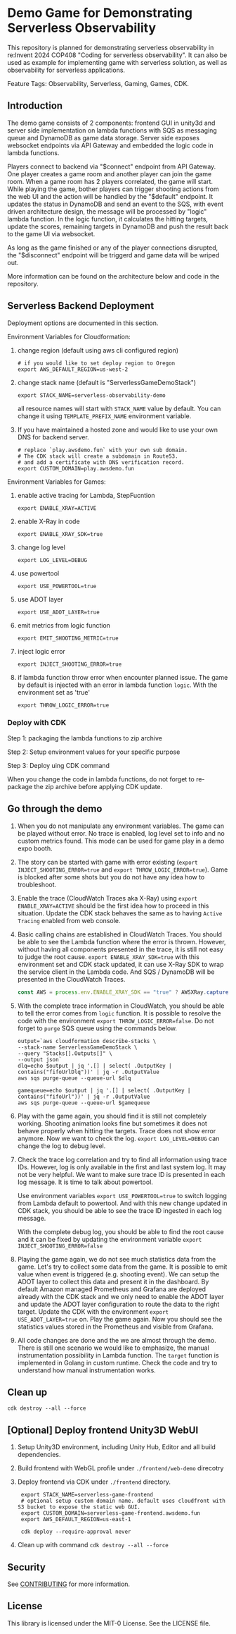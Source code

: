 # Demo Game for Demonstrating Serverless Observability

This repository is planned for demonstrating serverless observability in re:Invent 2024 COP408 "Coding for serverless observability". It can also be used as example for implementing game with serverless solution, as well as observability for serverless applications.

Feature Tags: Observability, Serverless, Gaming, Games, CDK.

## Introduction

The demo game consists of 2 components: frontend GUI in unity3d and server side implementation on lambda functions with SQS as messaging queue and DynamoDB as game data storage. Server side exposes websocket endpoints via API Gateway and embedded the logic code in lambda functions.

Players connect to backend via "$connect" endpoint from API Gateway. One player creates a game room and another player can join the game room. When a game room has 2 players correlated, the game will start. While playing the game, bother players can trigger shooting actions from the web UI and the action will be handled by the "$default" endpoint. It updates the status in DynamoDB and send an event to the SQS, with event driven architecture design, the message will be processed by "logic" lambda function. In the logic function, it calculates the hitting targets, update the scores, remaining targets in DynamoDB and push the result back to the game UI via websocket.

As long as the game finished or any of the player connections disrupted, the "$disconnect" endpoint will be triggerd and game data will be wriped out.

More information can be found on the architecture below and code in the repository.

## Serverless Backend Deployment

Deployment options are documented in this section.

Environment Variables for Cloudformation:

1. change region (default using aws cli configured region)

    ``` shell
    # if you would like to set deploy region to Oregon
    export AWS_DEFAULT_REGION=us-west-2
    ```

2. change stack name (default is "ServerlessGameDemoStack")

    ``` shell
    export STACK_NAME=serverless-observability-demo
    ```

    all resource names will start with `STACK_NAME` value by default. You can change it using `TEMPLATE_PREFIX_NAME` environment variable.

3. If you have maintained a hosted zone and would like to use your own DNS for backend server.

    ```shell
    # replace `play.awsdemo.fun` with your own sub domain.
    # The CDK stack will create a subdomain in Route53.
    # and add a certificate with DNS verification record.
    export CUSTOM_DOMAIN=play.awsdemo.fun
    ```

Environment Variables for Games:

1. enable active tracing for Lambda, StepFucntion

    ```shell
    export ENABLE_XRAY=ACTIVE
    ```

2. enable X-Ray in code

    ```shell
    export ENABLE_XRAY_SDK=true
    ```

3. change log level

   ```shell
   export LOG_LEVEL=DEBUG
   ```

4. use powertool

    ```shell
    export USE_POWERTOOL=true
    ```

5. use ADOT layer

    ```shell
    export USE_ADOT_LAYER=true
    ```

6. emit metrics from logic function

    ``` shell
    export EMIT_SHOOTING_METRIC=true
    ```

7. inject logic error

    ``` shell
    export INJECT_SHOOTING_ERROR=true
    ```

8. if lambda function throw error when encounter planned issue. The game by default is injected with an error in lambda function `logic`. With the environment set as 'true'

    ``` shell
    export THROW_LOGIC_ERROR=true
    ```

### Deploy with CDK

Step 1: packaging the lambda functions to zip archive

Step 2: Setup environment values for your specific purpose

Step 3: Deploy uing CDK command

When you change the code in lambda functions, do not forget to re-package the zip archive before applying CDK update.

## Go through the demo

1. When you do not manipulate any environment variables. The game can be played without error. No trace is enabled, log level set to info and no custom metrics found. This mode can be used for game play in a demo expo booth.

2. The story can be started with game with error existing (`export INJECT_SHOOTING_ERROR=true` and `export THROW_LOGIC_ERROR=true`). Game is blocked after some shots but you do not have any idea how to troubleshoot.

3. Enable the trace (CloudWatch Traces aka X-Ray) using `export ENABLE_XRAY=ACTIVE` should be the first idea how to proceed in this situation. Update the CDK stack behaves the same as to having `Active Tracing` enabled from web console.

4. Basic calling chains are established in CloudWatch Traces. You should be able to see the Lambda function where the error is thrown. However, without having all components presented in the trace, it is still not easy to judge the root cause. `export ENABLE_XRAY_SDK=true` with this environment set and CDK stack updated, it can use X-Ray SDK to wrap the service client in the Lambda code. And SQS / DynamoDB will be presented in the CloudWatch Traces.

    ``` javascript
    const AWS = process.env.ENABLE_XRAY_SDK == "true" ? AWSXRay.captureAWS(require('aws-sdk')) : require('aws-sdk')
    ```

5. With the complete trace information in CloudWatch, you should be able to tell the error comes from `logic` function. It is possible to resolve the code with the environment `export THROW_LOGIC_ERROR=false`. Do not forget to `purge` SQS queue using the commands below.

    ``` shell
    output=`aws cloudformation describe-stacks \
    --stack-name ServerlessGameDemoStack \
    --query "Stacks[].Outputs[]" \
    --output json`
    dlq=echo $output | jq '.[] | select( .OutputKey | contains("fifoUrlDlq"))' | jq -r .OutputValue
    aws sqs purge-queue --queue-url $dlq

    gamequeue=echo $output | jq '.[] | select( .OutputKey | contains("fifoUrl"))' | jq -r .OutputValue
    aws sqs purge-queue --queue-url $gamequeue
    ```

6. Play with the game again, you should find it is still not completely working. Shooting animation looks fine but sometimes it does not behave properly when hitting the targets. Trace does not show error anymore. Now we want to check the log. `export LOG_LEVEL=DEBUG` can change the log to debug level.

7. Check the trace log correlation and try to find all information using trace IDs. However, log is only available in the first and last system log. It may not be very helpful. We want to make sure trace ID is presented in each log message. It is time to talk about powertool.

    Use environment variables `export USE_POWERTOOL=true` to switch logging from Lambda default to powertool. And with this new change updated in CDK stack, you should be able to see the trace ID ingested in each log message.

    With the complete debug log, you should be able to find the root cause and it can be fixed by updating the environment variable `export INJECT_SHOOTING_ERROR=false`

8. Playing the game again, we do not see much statistics data from the game. Let's try to collect some data from the game. It is possible to emit value when event is triggered (e.g. shooting event). We can setup the ADOT layer to collect this data and present it in the dashboard. By default Amazon managed Prometheus and Grafana are deployed already with the CDK stack and we only need to enable the ADOT layer and update the ADOT layer configuration to route the data to the right target. Update the CDK with the environment `export USE_ADOT_LAYER=true` on.
    Play the game again. Now you should see the statistics values stored in the Prometheus and visible from Grafana.

9. All code changes are done and the we are almost through the demo. There is still one scenario we would like to emphasize, the manual instrumentation possibility in Lambda function. The `target` function is implemented in Golang in custom runtime. Check the code and try to understand how manual instrumentation works.

## Clean up

``` shell
cdk destroy --all --force
```

## [Optional] Deploy frontend Unity3D WebUI

1. Setup Unity3D environment, including Unity Hub, Editor and all build dependencies.
2. Build frontend with WebGL profile under `./frontend/web-demo` direcotry
3. Deploy frontend via CDK under `./frontend` directory.

   ``` shell
    export STACK_NAME=serverless-game-frontend
    # optional setup custom domain name. default uses cloudfront with S3 bucket to expose the static web GUI.
    export CUSTOM_DOMAIN=serverless-game-frontend.awsdemo.fun
    export AWS_DEFAULT_REGION=us-east-1

    cdk deploy --require-approval never
   ```

4. Clean up with command `cdk destroy --all --force`

## Security

See [CONTRIBUTING](CONTRIBUTING.md#security-issue-notifications) for more information.

## License

This library is licensed under the MIT-0 License. See the LICENSE file.

